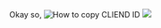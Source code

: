 Okay so,
<img src="" alt="How to copy CLIEND ID">
<img src="https://github.com/Nick135ops/SimpleDiscordRPC/blob/main/2021-05-26-00-49-27.gif">
